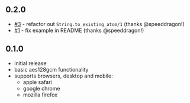 ## 0.2.0

* [#3](https://github.com/kenichi/web-push-ex/pull/3) - refactor out `String.to_existing_atom/1` (thanks @speeddragon!)
* [#1](https://github.com/kenichi/web-push-ex/pull/1) - fix example in README (thanks @speeddragon!)

## 0.1.0

* initial release
* basic aes128gcm functionality
* supports browsers, desktop and mobile:
    * apple safari
    * google chrome
    * mozilla firefox
